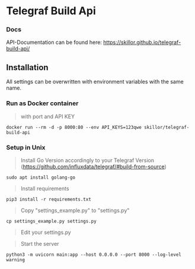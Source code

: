 # Telegraf Build Api

### Docs

API-Documentation can be found here: https://skillor.github.io/telegraf-build-api/

## Installation

All settings can be overwritten with environment variables with the same name.

### Run as Docker container

> with port and API KEY

    docker run --rm -d -p 8000:80 --env API_KEYS=123qwe skillor/telegraf-build-api

### Setup in Unix

> Install Go Version accordingly to your Telegraf Version (https://github.com/influxdata/telegraf/#build-from-source)

    sudo apt install golang-go

> Install requirements

    pip3 install -r requirements.txt

> Copy "settings_example.py" to "settings.py"

    cp settings_example.py settings.py

> Edit your settings.py

> Start the server

    python3 -m uvicorn main:app --host 0.0.0.0 --port 8000 --log-level warning
